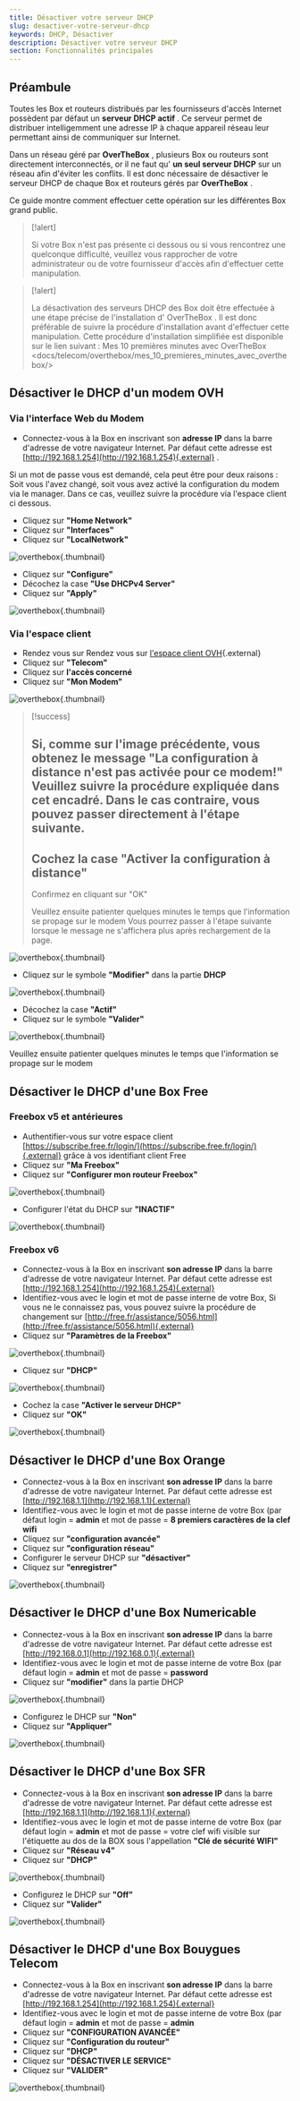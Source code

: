 ```yaml
---
title: Désactiver votre serveur DHCP
slug: desactiver-votre-serveur-dhcp
keywords: DHCP, Désactiver
description: Désactiver votre serveur DHCP
section: Fonctionnalités principales
---
```



## Préambule
Toutes les Box et routeurs distribués par les fournisseurs d'accès Internet possèdent par défaut un  **serveur DHCP actif** . Ce serveur permet de distribuer intelligemment une adresse IP à chaque appareil réseau leur permettant ainsi de communiquer sur Internet.

Dans un réseau géré par  **OverTheBox** , plusieurs Box ou routeurs sont directement interconnectés, or il ne faut qu' **un seul serveur DHCP**  sur un réseau afin d'éviter les conflits. Il est donc nécessaire de désactiver le serveur DHCP de chaque Box et routeurs gérés par  **OverTheBox** .

Ce guide montre comment effectuer cette opération sur les différentes Box grand public.



> [!alert]
>
> Si votre Box n'est pas présente ci dessous ou si vous rencontrez une
> quelconque difficulté, veuillez vous rapprocher de votre administrateur
> ou de votre fournisseur d'accès afin d'effectuer cette manipulation.
> 



> [!alert]
>
> La désactivation des serveurs DHCP des Box doit être effectuée à une étape
> précise de l'installation d' OverTheBox . Il est donc préférable de
> suivre la procédure d'installation avant d'effectuer cette manipulation.
> Cette procédure d'installation simplifiée est disponible sur le lien suivant :
> Mes 10 premières minutes avec OverTheBox <docs/telecom/overthebox/mes_10_premieres_minutes_avec_overthebox/>
> 


## Désactiver le DHCP d'un modem OVH

### Via l'interface Web du Modem
- Connectez-vous à la Box en inscrivant son **adresse IP** dans la barre d'adresse de votre navigateur Internet. Par défaut cette adresse est [http://192.168.1.254](http://192.168.1.254){.external} .

Si un mot de passe vous est demandé, cela peut être pour deux raisons : Soit vous l'avez changé, soit vous avez activé la configuration du modem via le manager. Dans ce cas, veuillez suivre la procédure via l'espace client ci dessous.

- Cliquez sur **"Home Network"**
- Cliquez sur **"Interfaces"**
- Cliquez sur **"LocalNetwork"**


![overthebox](images/4320.png){.thumbnail}

- Cliquez sur **"Configure"**
- Décochez la case **"Use DHCPv4 Server"**
- Cliquez sur **"Apply"**


![overthebox](images/4321.png){.thumbnail}


### Via l'espace client
- Rendez vous sur Rendez vous sur [l'espace client OVH](https://www.ovhtelecom.fr/espaceclient/login/){.external}
- Cliquez sur **"Telecom"**
- Cliquez sur **l'accès concerné**
- Cliquez sur **"Mon Modem"**


![overthebox](images/4322.png){.thumbnail}



> [!success]
>
> Si, comme sur l'image précédente, vous obtenez le message  "La configuration à distance n'est pas activée pour ce modem!"  Veuillez suivre la procédure expliquée dans cet encadré.
> Dans le cas contraire, vous pouvez passer directement à l'étape suivante.
> - 
> Cochez la case "Activer la configuration à distance"
> - 
> Confirmez en cliquant sur "OK"
> 
> Veuillez ensuite patienter quelques minutes le temps que l'information se propage sur le modem
> Vous pourrez passer à l'étape suivante lorsque le message ne s'affichera plus après rechargement de la page.
> 


![overthebox](images/4323.png){.thumbnail}

- Cliquez sur le symbole **"Modifier"** dans la partie **DHCP**


![overthebox](images/4324.png){.thumbnail}

- Décochez la case **"Actif"**
- Cliquez sur le symbole **"Valider"**


![overthebox](images/4325.png){.thumbnail}

Veuillez ensuite patienter quelques minutes le temps que l'information se propage sur le modem


## Désactiver le DHCP d'une Box Free

### Freebox v5 et antérieures
- Authentifier-vous sur votre espace client [https://subscribe.free.fr/login/](https://subscribe.free.fr/login/){.external} grâce à vos identifiant client Free
- Cliquez sur **"Ma Freebox"**
- Cliquez sur **"Configurer mon routeur Freebox"**


![overthebox](images/4332.png){.thumbnail}

- Configurer l'état du DHCP sur **"INACTIF"**


![overthebox](images/4333.png){.thumbnail}


### Freebox v6
- Connectez-vous à la Box en inscrivant **son adresse IP** dans la barre d'adresse de votre navigateur Internet. Par défaut cette adresse est [http://192.168.1.254](http://192.168.1.254){.external}
- Identifiez-vous avec le login et mot de passe interne de votre Box, Si vous ne le connaissez pas, vous pouvez suivre la procédure de changement sur [http://free.fr/assistance/5056.html](http://free.fr/assistance/5056.html){.external}
- Cliquez sur **"Paramètres de la Freebox"**


![overthebox](images/4334.png){.thumbnail}

- Cliquez sur **"DHCP"**


![overthebox](images/4335.png){.thumbnail}

- Cochez la case **"Activer le serveur DHCP"**
- Cliquez sur **"OK"**


![overthebox](images/4336.png){.thumbnail}


## Désactiver le DHCP d'une Box Orange
- Connectez-vous à la Box en inscrivant **son adresse IP** dans la barre d'adresse de votre navigateur Internet. Par défaut cette adresse est [http://192.168.1.1](http://192.168.1.1){.external}
- Identifiez-vous avec le login et mot de passe interne de votre Box (par défaut login = **admin** et mot de passe = **8 premiers caractères de la clef wifi**
- Cliquez sur **"configuration avancée"**
- Cliquez sur **"configuration réseau"**
- Configurer le serveur DHCP sur **"désactiver"**
- Cliquez sur **"enregistrer"**


![overthebox](images/4337.png){.thumbnail}


## Désactiver le DHCP d'une Box Numericable
- Connectez-vous à la Box en inscrivant **son adresse IP** dans la barre d'adresse de votre navigateur Internet. Par défaut cette adresse est [http://192.168.0.1](http://192.168.0.1){.external}
- Identifiez-vous avec le login et mot de passe interne de votre Box (par défaut login = **admin** et mot de passe = **password**
- Cliquez sur **"modifier"** dans la partie DHCP


![overthebox](images/4339.png){.thumbnail}

- Configurez le DHCP sur **"Non"**
- Cliquez sur **"Appliquer"**


![overthebox](images/4342.png){.thumbnail}


## Désactiver le DHCP d'une Box SFR
- Connectez-vous à la Box en inscrivant **son adresse IP** dans la barre d'adresse de votre navigateur Internet. Par défaut cette adresse est [http://192.168.1.1](http://192.168.1.1){.external}
- Identifiez-vous avec le login et mot de passe interne de votre Box (par défaut login = **admin** et mot de passe = votre clef wifi visible sur l'étiquette au dos de la BOX sous l'appellation **"Clé de sécurité WIFI"**
- Cliquez sur **"Réseau v4"**
- Cliquez sur **"DHCP"**


![overthebox](images/4343.png){.thumbnail}

- Configurez le DHCP sur **"Off"**
- Cliquez sur **"Valider"**


![overthebox](images/4344.png){.thumbnail}


## Désactiver le DHCP d'une Box Bouygues Telecom
- Connectez-vous à la Box en inscrivant **son adresse IP** dans la barre d'adresse de votre navigateur Internet. Par défaut cette adresse est [http://192.168.1.254](http://192.168.1.254){.external}
- Identifiez-vous avec le login et mot de passe interne de votre Box (par défaut login = **admin** et mot de passe = **admin**
- Cliquez sur **"CONFIGURATION AVANCÉE"**
- Cliquez sur **"Configuration du routeur"**
- Cliquez sur **"DHCP"**
- Cliquez sur **"DÉSACTIVER LE SERVICE"**
- Cliquez sur **"VALIDER"**


![overthebox](images/4345.png){.thumbnail}